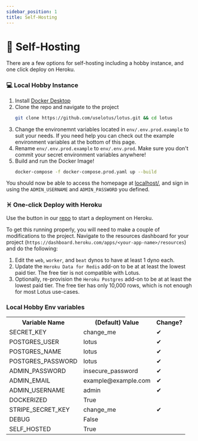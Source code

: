 ```yaml
---
sidebar_position: 1
title: Self-Hosting
---
```


# :bust_in_silhouette: Self-Hosting

There are a few options for self-hosting including a hobby instance, and one click deploy on Heroku.

### :computer: Local Hobby Instance

1. Install [Docker Desktop](https://www.docker.com/products/docker-desktop/)
2. Clone the repo and navigate to the project
   ```sh
   git clone https://github.com/uselotus/lotus.git && cd lotus
   ```
3. Change the environemnt variables located in `env/.env.prod.example` to suit your needs. If you need help you can check out the example environment variables at the bottom of this page. 
4. Rename `env/.env.prod.example` to `env/.env.prod`. Make sure you don't commit your secret environment variables anywhere!
5. Build and run the Docker Image!
   ```sh
   docker-compose -f docker-compose.prod.yaml up --build
   ```
You should now be able to access the homepage at [localhost/](http://localhost/), and sign in using the `ADMIN_USERNAME` and `ADMIN_PASSWORD` you defined.

### :pisces: One-click Deploy with Heroku

Use the button in our [repo](https://github.com/uselotus/lotus) to start a deployment on Heroku.

To get this running properly, you will need to make a couple of modifications to
the project. Navigate to the resources dashboard for your project (`https://dashboard.heroku.com/apps/<your-app-name>/resources`) and do the following:
1. Edit the `web`, `worker`, and `beat` dynos to have at least 1 dyno each.
2. Update the `Heroku Data for Redis` add-on to be at at least the lowest paid tier. The free tier is not compatible with Lotus.
3. Optionally, re-provision the `Heroku Postgres` add-on to be at at least the lowest paid tier. The free tier has only 10,000 rows, which is not enough for most Lotus use-cases.

### Local Hobby Env variables

<table>
  <tr>
    <th>Variable Name</th>
    <th>(Default) Value</th>
    <th>Change?</th>
  </tr>
  <tr>
    <td>SECRET_KEY</td>
    <td>change_me</td>
    <td>&#10004;</td>
  </tr>
  <tr>
    <td>POSTGRES_USER</td>
    <td>lotus</td>
    <td>&#10004;</td>
  </tr>
  <tr>
    <td>POSTGRES_NAME</td>
    <td>lotus</td>
    <td>&#10004;</td>
  </tr>
  <tr>
    <td>POSTGRES_PASSWORD</td>
    <td>lotus</td>
    <td>&#10004;</td>
  </tr>
  <tr>
    <td>ADMIN_PASSWORD</td>
    <td>insecure_password</td>
    <td>&#10004;</td>
  </tr>
  <tr>
    <td>ADMIN_EMAIL</td>
    <td>example@example.com</td>
    <td>&#10004;</td>
  </tr>
  <tr>
    <td>ADMIN_USERNAME</td>
    <td>admin</td>
    <td>&#10004;</td>
  </tr>
  <tr>
    <td>DOCKERIZED</td>
    <td>True</td>
    <td></td>
  </tr>
  <tr>
    <td>STRIPE_SECRET_KEY</td>
    <td>change_me</td>
    <td>&#10004;</td>
  </tr>
  <tr>
    <td>DEBUG</td>
    <td>False</td>
    <td></td>
  </tr>
  <tr>
    <td>SELF_HOSTED</td>
    <td>True</td>
    <td></td>
  </tr>
</table>
